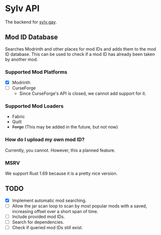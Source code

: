 # Sylv API
The backend for [sylv.gay](https://sylv.gay/).

## Mod ID Database

Searches Modrinth and other places for mod IDs and adds them to the mod ID database. This can be used to check if a mod ID has already been taken by another mod.

### Supported Mod Platforms
- [x] Modrinth
- [ ] CurseForge
    - Since CurseForge's API is closed, we cannot add support for it.

### Supported Mod Loaders
- Fabric
- Quilt
- ~~Forge~~ (This may be added in the future, but not now)

### How do I upload my own mod ID?
Currently, you cannot. However, this a planned feature.

### MSRV
We support Rust 1.69 because it is a pretty nice version.

## TODO

- [x] Implement automatic mod searching.
- [ ] Allow the jar scan loop to scan by most popular mods with a saved, increasing offset over a short span of time.
- [ ] Include provided mod IDs.
- [ ] Search for dependencies.
- [ ] Check if queried mod IDs still exist.
